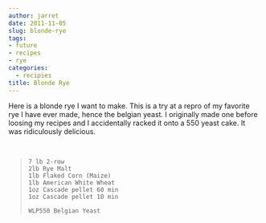 ```yaml
---
author: jarret
date: 2011-11-05
slug: blonde-rye
tags:
- future
- recipes
- rye
categories:
  - recipies
title: Blonde Rye
---
```


Here is a blonde rye I want to make. This is a try at a repro of my
favorite rye I have ever made, hence the belgian yeast.
I originally made one before loosing my recipes and I accidentally
racked it onto a 550 yeast cake. It was ridiculously delicious.

 

>     7 lb 2-row
>     2lb Rye Malt 
>     1lb Flaked Corn (Maize)
>     1lb American White Wheat 
>     1oz Cascade pellet 60 min
>     1oz Cascade pellet 10 min
>
>     WLP550 Belgian Yeast
